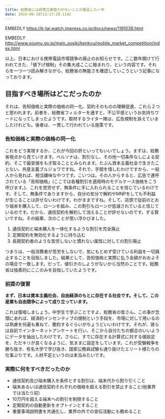 ```yaml
---
title: 総務省には政策立案能力がないことが露呈した一年
date: 2019-06-18T13:17:20.114Z
---
```

EMBEDLY https://k-tai.watch.impress.co.jp/docs/news/1191038.html

EMBEDLY http://www.soumu.go.jp/main_sosiki/kenkyu/mobile_market_competition/index.html

以上、日本における携帯電話市場競争の廃止のお知らせです。ここ数年開けて行われてきた、「値下げ規制」その集大成ここに極まれり、という内容です。それらを一つ一つ読み解きながら、総務省の無能さを確認していこうという記事になっております。

## 目指すべき場所はどこだったのか

それは、告知価格と実際の価格の同一化、契約そのものの理解促進、これら２つと思われます。前者を、総務省フィルターを通すと、不公平感というお気持ちワードになってしまったようです。取材するライター陣は、広告規制を訴えていましたけれども。後者は、一貫して行われている施策です。

### 告知価格と実際の価格の同一化

これをどう実現するか、これが今回の肝といってもいいでしょう。まずは、総務省視点から見ていきます。ペルソナは、割引なし、その他一切条件なしによる契約、そこで最安値をもぎ取ることとみられます。たぶん資本主義社会で生きたことない、共産主義ブルジョワですね。それで、手間を惜しむわけですから、一般人から見れば、相当嫌味なやつです。こいつは。その人からすると、広告で連呼されている「告知価格」(ここでは各種割引を適用時のモデルケース価格をこう呼びます。)、これを苦労せず、無条件に手に入れられることを信じているわけです。そして、無条件でありますから、自分の気分で解約やMNPをしても不利益が生じることは許せないわけです。わがままですね。そして、店頭で従前のとおり端末を購入して、ローンを組み、この割引もローンが低減されていると信じているのです。だから、通信契約を解約して消えることが許せないのです。ずる賢いですね。その結果、次のことが思い浮かびました。

1. 通信契約と端末購入を一体化するような割引を完全廃止
2. 定期契約を無効化するように持ち込む
3. 長期契約者のような苦労しないと慣れない属性に対しての割引廃止

つまりは、一般消費者が苦労をしないで、気にもとめず受けている利益を一切廃止することを目指しました。結果として、告知価格と実際に払う金額がおおよその場合で一致します。だって、値引きのしようがないから当然のことです。総務省は独善的にここのみを目指していたようです。

### 前提の復習

**まず、日本は資本主義社会、自由経済のもとに存在する社会です。そして、この産業も自由競争によって成り立っています。**

これは復唱しましょう。中学生で学ぶことですよ、総務省の皆さん。この事が念頭にあれば、経済的インセンティブの規制という手段を、市場に対して用いるのは熟慮を何遍も重ねて、要約するぐらいがちょうどいいわけです。それが、彼らは自前でインターネットアンケートを行い、そこから自分たちの都合のいいようにデータを抽出したわけです。さらに、すでに存在する計算式に対する値設定を、ただキリが良くなるように、気ままに設定をしています。これが受験戦争を勝ち抜き、有名大学で学び抜き、国家公務員試験も通り抜けたエリート様たちの仕事ぶりです。人材不足というのは本当みたいです。

### 実際に何をすべきだったのか

* 通信契約及び端末購入を条件とする割引は、端末代から割り引くこと
* 端末あるいは通信契約それぞれの価格を超える割引を禁止すること(他業界では当たり前)
* 10万円を超える端末への割引を制限すること
* 定期契約の自動更新をオプトインとすること
* 重要事項説明書を共通化し、業界の外での宣伝活動にも務めること
